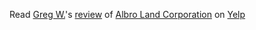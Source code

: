 

<span class="yelp-review" data-review-id="xS30QD2TUFHrqEAI-i9qXw" data-hostname="www.yelp.com">Read <a href="https://www.yelp.com/user_details?userid=gprF1ldVw04TPCaudiXtUw" rel="nofollow noopener">Greg W.</a>'s <a href="https://www.yelp.com/biz/albro-land-corporation-park-ridge?hrid=xS30QD2TUFHrqEAI-i9qXw" rel="nofollow noopener">review</a> of <a href="https://www.yelp.com/biz/1yu0kxvblTqnsbApGG5lnw" rel="nofollow noopener">Albro Land Corporation</a> on <a href="https://www.yelp.com" rel="nofollow noopener">Yelp</a><script async="async" src="https://www.yelp.com/embed/widgets.js" type="text/javascript"></script></span>
